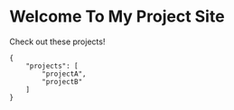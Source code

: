 # Welcome To My Project Site

Check out these projects!

```
{
    "projects": [
        "projectA",
        "projectB"
    ]
}
```
